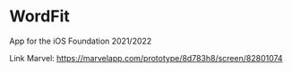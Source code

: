 # WordFit
App for the iOS Foundation 2021/2022

Link Marvel: https://marvelapp.com/prototype/8d783h8/screen/82801074
